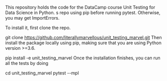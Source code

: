 This repository holds the code for the DataCamp course Unit Testing for Data Science in Python.
s repo using pip before running pytest. Otherwise, you may get ImportErrors.

To install it, first clone the repo.

git clone https://github.com/literallymarvellous/unit_testing_marvel.git
Then install the package locally using pip, making sure that you are using Python version >=3.6.

pip install -e unit_testing_marvel
Once the installation finishes, you can run all the tests by doing

cd unit_testing_marvel
pytest --mpl